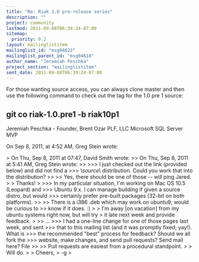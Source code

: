 ```yaml
---
title: "Re: Riak 1.0 pre-release series"
description: ""
project: community
lastmod: 2011-09-08T06:39:24-07:00
sitemap:
  priority: 0.2
layout: mailinglistitem
mailinglist_id: "msg04622"
mailinglist_parent_id: "msg04618"
author_name: "Jeremiah Peschka"
project_section: "mailinglistitem"
sent_date: 2011-09-08T06:39:24-07:00
---
```



For those wanting source access, you can always clone master and then use the 
following command to check out the tag for the 1.0 pre 1 source:

git co riak-1.0.pre1 -b riak10p1
---
Jeremiah Peschka - Founder, Brent Ozar PLF, LLC
Microsoft SQL Server MVP

On Sep 8, 2011, at 4:52 AM, Greg Stein wrote:

&gt; On Thu, Sep 8, 2011 at 07:47, David Smith  wrote:
&gt;&gt; On Thu, Sep 8, 2011 at 5:41 AM, Greg Stein  wrote:
&gt;&gt; 
&gt;&gt;&gt; I just checked out the link (provided below) and did not find a
&gt;&gt;&gt; \\*source\\* distribution. Could you work that into the distribution?
&gt;&gt; 
&gt;&gt; Yes, there should be one of those -- will ping Jared.
&gt; 
&gt; Thanks!
&gt; 
&gt;&gt;&gt; In my particular situation, I'm working on Mac OS 10.5 (Leopard) and
&gt;&gt;&gt; Ubuntu 9.x. I can manage building if given a source distro, but would
&gt;&gt;&gt; certainly prefer pre-built packages (32-bit on both platforms).
&gt;&gt; 
&gt;&gt; There is a i386 .deb which may work on ubuntu9; would be curious to
&gt;&gt; know if it does. :)
&gt; 
&gt; I'm away [on vacation] from my ubuntu systems right now, but will try
&gt; it late next week and provide feedback.
&gt; 
&gt;&gt; ...
&gt;&gt;&gt; I had a one-line change for one of those pages last week, and sent
&gt;&gt;&gt; that to this mailing list (and it was promptly fixed; yay!). What is
&gt;&gt;&gt; the recommended "best" process for feedback? Should we all fork the
&gt;&gt;&gt; website, make changes, and send pull requests? Send mail here? File
&gt;&gt; 
&gt;&gt; Pull requests are easiest from a procedural standpoint.
&gt; 
&gt; Will do.
&gt; 
&gt; Cheers,
&gt; -g
&gt; 
